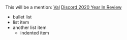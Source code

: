 This will be a mention: [Val](https://slab.discord.tools/users/8c5e38a7)
[Discord 2020 Year In Review](https://slab.discord.tools/posts/c8r8u5i4)

- bullet list
- list item
- another list item
  - indented item